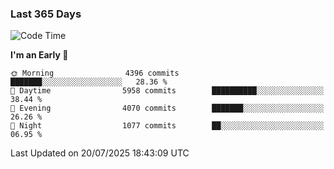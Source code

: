 ### Last 365 Days
<!--START_SECTION:waka-->
![Code Time](http://img.shields.io/badge/Code%20Time-1%2C114%20hrs%2026%20mins-blue)

**I'm an Early 🐤** 

```text
🌞 Morning                4396 commits        ███████░░░░░░░░░░░░░░░░░░   28.36 % 
🌆 Daytime                5958 commits        ██████████░░░░░░░░░░░░░░░   38.44 % 
🌃 Evening                4070 commits        ███████░░░░░░░░░░░░░░░░░░   26.26 % 
🌙 Night                  1077 commits        ██░░░░░░░░░░░░░░░░░░░░░░░   06.95 % 
```



 Last Updated on 20/07/2025 18:43:09 UTC
<!--END_SECTION:waka-->

<!--
**BrianCurliss/BrianCurliss** is a ✨ _special_ ✨ repository because its `README.md` (this file) appears on your GitHub profile.

Here are some ideas to get you started:

- 🔭 I’m currently working on ...
- 🌱 I’m currently learning ...
- 👯 I’m looking to collaborate on ...
- 🤔 I’m looking for help with ...
- 💬 Ask me about ...
- 📫 How to reach me: ...
- 😄 Pronouns: ...
- ⚡ Fun fact: ...
-->
